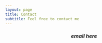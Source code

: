 ```yaml
---
layout: page
title: Contact
subtitle: Feel free to contact me
---
```


### <center>_email here_</center>